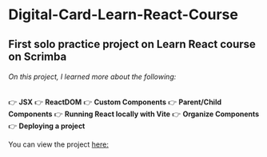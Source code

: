 # Digital-Card-Learn-React-Course
## First solo practice project on Learn React course on Scrimba

###### On this project, I learned more about the following:

👉 **JSX**
👉 **ReactDOM**
👉 **Custom Components**
👉 **Parent/Child Components**
👉 **Running React locally with Vite**
👉 **Organize Components**
👉 **Deploying a project**

You can view the project [here:](https://seanursua-digitalcard.netlify.app/)
